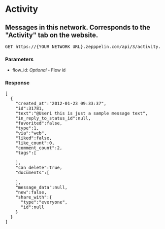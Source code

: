 # Activity

## Messages in this network. Corresponds to the "Activity" tab on the website.

<pre class="terminal">
GET https://{YOUR_NETWORK_URL}.zepppelin.com/api/3/activity.json
</pre>

### Parameters

* flow\_id: _Optional_ - Flow id

### Response

<pre class="terminal">
[
  {
    "created_at":"2012-01-23 09:33:37",
    "id":31781,
    "text":"@User1 this is just a sample message text",
    "in_reply_to_status_id":null,
    "favorited":false,
    "type":1,
    "via":"web",
    "liked":false,
    "like_count":0,
    "comment_count":2,
    "tags":[
      
    ],
    "can_delete":true,
    "documents":[
      
    ],
    "message_data":null,
    "new":false,
    "share_with":{
      "type":"everyone",
      "id":null
    }
  }
]
</pre>